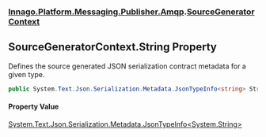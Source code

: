 ### [Innago\.Platform\.Messaging\.Publisher\.Amqp](../index.md 'Innago\.Platform\.Messaging\.Publisher\.Amqp').[SourceGeneratorContext](index.md 'Innago\.Platform\.Messaging\.Publisher\.Amqp\.SourceGeneratorContext')

## SourceGeneratorContext\.String Property

Defines the source generated JSON serialization contract metadata for a given type\.

```csharp
public System.Text.Json.Serialization.Metadata.JsonTypeInfo<string> String { get; }
```

#### Property Value
[System\.Text\.Json\.Serialization\.Metadata\.JsonTypeInfo&lt;](https://learn.microsoft.com/en-us/dotnet/api/system.text.json.serialization.metadata.jsontypeinfo-1 'System\.Text\.Json\.Serialization\.Metadata\.JsonTypeInfo\`1')[System\.String](https://learn.microsoft.com/en-us/dotnet/api/system.string 'System\.String')[&gt;](https://learn.microsoft.com/en-us/dotnet/api/system.text.json.serialization.metadata.jsontypeinfo-1 'System\.Text\.Json\.Serialization\.Metadata\.JsonTypeInfo\`1')